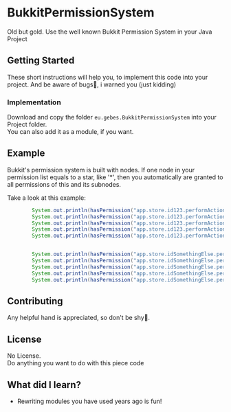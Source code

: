 # BukkitPermissionSystem
Old but gold. Use the well known Bukkit Permission System in your Java Project

## Getting Started

These short instructions will help you, to implement this code into your project.
And be aware of bugs🐞, i warned you (just kidding)

### Implementation
Download and copy the folder `eu.gebes.BukkitPermissionSystem` into your Project folder.  
You can also add it as a module, if you want.



## Example

Bukkit's permission system is built with nodes.
If one node in your permission list equals to a star, like '*', then you automatically are granted to all permissions of this and its subnodes.

Take a look at this example:

```java
        System.out.println(hasPermission("app.store.id123.performAction", List.of("*")));// true
        System.out.println(hasPermission("app.store.id123.performAction", List.of("app.*")));// true
        System.out.println(hasPermission("app.store.id123.performAction", List.of("app.store.*")));// true
        System.out.println(hasPermission("app.store.id123.performAction", List.of("app.store.id123.*")));// true
        System.out.println(hasPermission("app.store.id123.performAction", List.of("app.store.id123.performAction")));// true


        System.out.println(hasPermission("app.store.idSomethingElse.performAction", List.of("*")));// true
        System.out.println(hasPermission("app.store.idSomethingElse.performAction", List.of("app.*")));// true
        System.out.println(hasPermission("app.store.idSomethingElse.performAction", List.of("app.store.*"))); // true
        System.out.println(hasPermission("app.store.idSomethingElse.performAction", List.of("app.store.id123.*"))); // false
        System.out.println(hasPermission("app.store.idSomethingElse.performAction", List.of("app.store.id123.performAction"))); // false

```

## Contributing

Any helpful hand is appreciated, so don't be shy🙈.  

## License

No License.  
Do anything you want to do with this piece code

## What did I learn?
* Rewriting modules you have used years ago is fun!
